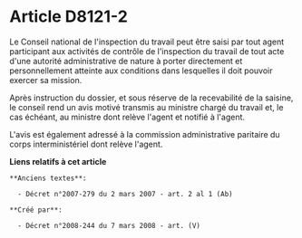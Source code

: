 # Article D8121-2

Le Conseil national de l'inspection du travail peut être saisi par tout agent participant aux activités de contrôle de
l'inspection du travail de tout acte d'une autorité administrative de nature à porter directement et personnellement atteinte
aux conditions dans lesquelles il doit pouvoir exercer sa mission.

Après instruction du dossier, et sous réserve de la recevabilité de la saisine, le conseil rend un avis motivé transmis au
ministre chargé du travail et, le cas échéant, au ministre dont relève l'agent et notifié à l'agent.

L'avis est également adressé à la commission administrative paritaire du corps interministériel dont relève l'agent.

**Liens relatifs à cet article**

	**Anciens textes**:

	  - Décret n°2007-279 du 2 mars 2007 - art. 2 al 1 (Ab)

	**Créé par**:

	  - Décret n°2008-244 du 7 mars 2008 - art. (V)

